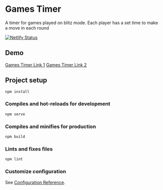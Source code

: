 # Games Timer
A timer for games played on blitz mode. Each player has a set time to make a move in each round

[![Netlify Status](https://api.netlify.com/api/v1/badges/05a7e0e3-f399-47cc-850e-228696f42241/deploy-status)](https://app.netlify.com/sites/mystifying-williams-688592/deploys)

## Demo
[Games Timer Link 1](https://games-timer.acelords.space/)
[Games Timer Link 2](https://mystifying-williams-688592.netlify.app/)

## Project setup
```
npm install
```

### Compiles and hot-reloads for development
```
npm serve
```

### Compiles and minifies for production
```
npm build
```

### Lints and fixes files
```
npm lint
```

### Customize configuration
See [Configuration Reference](https://cli.vuejs.org/config/).


